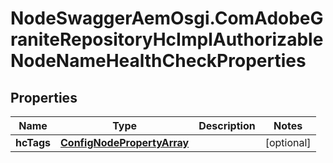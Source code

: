 # NodeSwaggerAemOsgi.ComAdobeGraniteRepositoryHcImplAuthorizableNodeNameHealthCheckProperties

## Properties
Name | Type | Description | Notes
------------ | ------------- | ------------- | -------------
**hcTags** | [**ConfigNodePropertyArray**](ConfigNodePropertyArray.md) |  | [optional] 


